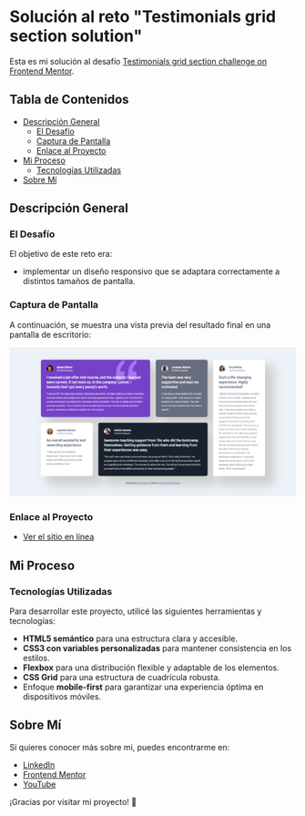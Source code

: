 # Solución al reto "Testimonials grid section solution"

Esta es mi solución al desafío [Testimonials grid section challenge on Frontend Mentor](https://www.frontendmentor.io/challenges/testimonials-grid-section-Nnw6J7Un7).

## Tabla de Contenidos

- [Descripción General](#descripción-general)
  - [El Desafío](#el-desafío)
  - [Captura de Pantalla](#captura-de-pantalla)
  - [Enlace al Proyecto](#enlace-al-proyecto)
- [Mi Proceso](#mi-proceso)
  - [Tecnologías Utilizadas](#tecnologías-utilizadas)
- [Sobre Mí](#sobre-mí)

## Descripción General

### El Desafío

El objetivo de este reto era:

- implementar un diseño responsivo que se adaptara correctamente a distintos tamaños de pantalla.

### Captura de Pantalla

A continuación, se muestra una vista previa del resultado final en una pantalla de escritorio:

![Resultado](images/resultado.png)

### Enlace al Proyecto

- [Ver el sitio en línea](https://your-solution-url.com)

## Mi Proceso

### Tecnologías Utilizadas

Para desarrollar este proyecto, utilicé las siguientes herramientas y tecnologías:

- **HTML5 semántico** para una estructura clara y accesible.
- **CSS3 con variables personalizadas** para mantener consistencia en los estilos.
- **Flexbox** para una distribución flexible y adaptable de los elementos.
- **CSS Grid** para una estructura de cuadrícula robusta.
- Enfoque **mobile-first** para garantizar una experiencia óptima en dispositivos móviles.

## Sobre Mí

Si quieres conocer más sobre mi, puedes encontrarme en:

- [LinkedIn](http://www.linkedin.com/in/camilo-t%C3%A9llez)
- [Frontend Mentor](https://www.frontendmentor.io/profile/camilo-atb)
- [YouTube](https://www.youtube.com/@camilotellez887)


¡Gracias por visitar mi proyecto! 🚀